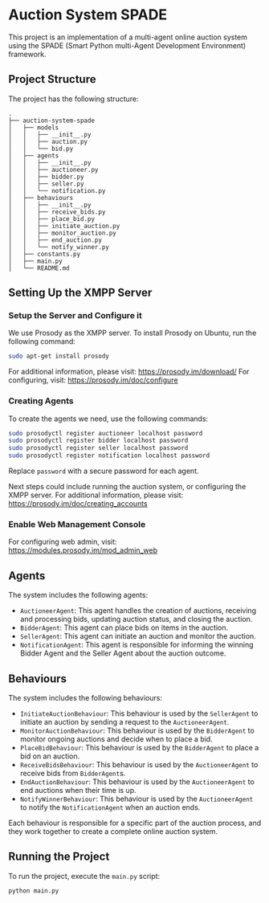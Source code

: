 # Auction System SPADE

This project is an implementation of a multi-agent online auction system using the SPADE (Smart Python multi-Agent Development Environment) framework.

## Project Structure

The project has the following structure:
```
.
├── auction-system-spade
│   ├── models
│   │   ├── __init__.py
│   │   ├── auction.py
│   │   └── bid.py
│   ├── agents
│   │   ├── __init__.py
│   │   ├── auctioneer.py
│   │   ├── bidder.py
│   │   ├── seller.py
│   │   └── notification.py
│   ├── behaviours
│   │   ├── __init__.py
│   │   ├── receive_bids.py
│   │   ├── place_bid.py
│   │   ├── initiate_auction.py
│   │   ├── monitor_auction.py
│   │   ├── end_auction.py
│   │   └── notify_winner.py
│   ├── constants.py
│   ├── main.py
│   └── README.md
```
## Setting Up the XMPP Server
### Setup the Server and Configure it

We use Prosody as the XMPP server. To install Prosody on Ubuntu, run the following command:

```bash
sudo apt-get install prosody
```
For additional information, please visit: https://prosody.im/download/
For configuring, visit: https://prosody.im/doc/configure
### Creating Agents

To create the agents we need, use the following commands:

```bash
sudo prosodyctl register auctioneer localhost password
sudo prosodyctl register bidder localhost password
sudo prosodyctl register seller localhost password
sudo prosodyctl register notification localhost password
```

Replace `password` with a secure password for each agent.

Next steps could include running the auction system, or configuring the XMPP server.
For additional information, please visit: https://prosody.im/doc/creating_accounts

### Enable Web Management Console
For configuring web admin, visit: https://modules.prosody.im/mod_admin_web

## Agents

The system includes the following agents:

- `AuctioneerAgent`: This agent handles the creation of auctions, receiving and processing bids, updating auction status, and closing the auction.
- `BidderAgent`: This agent can place bids on items in the auction.
- `SellerAgent`: This agent can initiate an auction and monitor the auction.
- `NotificationAgent`: This agent is responsible for informing the winning Bidder Agent and the Seller Agent about the auction outcome.

## Behaviours

The system includes the following behaviours:

- `InitiateAuctionBehaviour`: This behaviour is used by the `SellerAgent` to initiate an auction by sending a request to the `AuctioneerAgent`.
- `MonitorAuctionBehaviour`: This behaviour is used by the `BidderAgent` to monitor ongoing auctions and decide when to place a bid.
- `PlaceBidBehaviour`: This behaviour is used by the `BidderAgent` to place a bid on an auction.
- `ReceiveBidsBehaviour`: This behaviour is used by the `AuctioneerAgent` to receive bids from `BidderAgent`s.
- `EndAuctionBehaviour`: This behaviour is used by the `AuctioneerAgent` to end auctions when their time is up.
- `NotifyWinnerBehaviour`: This behaviour is used by the `AuctioneerAgent` to notify the `NotificationAgent` when an auction ends.

Each behaviour is responsible for a specific part of the auction process, and they work together to create a complete online auction system.

## Running the Project

To run the project, execute the `main.py` script:

```bash
python main.py